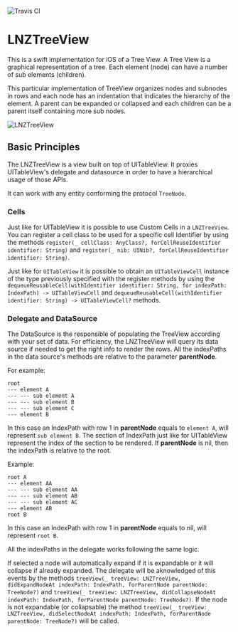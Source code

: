 ![Travis CI](https://travis-ci.org/gringoireDM/LNZTreeView.svg?branch=master)

# LNZTreeView 
This is a swift implementation for iOS of a Tree View. A Tree View is a graphical representation of a tree. Each element (node) can have a number of sub elements (children). 

This particular implementation of TreeView organizes nodes and subnodes in rows and each node has an indentation that indicates the hierarchy of the element. A parent can be expanded or collapsed and each children can be a parent itself containing more sub nodes.

![LNZTreeView](./LNZTreeView.gif)

## Basic Principles
The LNZTreeView is a view built on top of UITableView. It proxies UITableView's delegate and datasource in order to have a hierarchical usage of those APIs. 

It can work with any entity conforming the protocol `TreeNode`. 

### Cells
Just like for UITableView it is possible to use Custom Cells in a `LNZTreeView`. You can register a cell class to be used for a specific cell Identifier by using the methods `register(_ cellClass: AnyClass?, forCellReuseIdentifier identifier: String)` and `register(_ nib: UINib?, forCellReuseIdentifier identifier: String)`.

Just like for `UITableView` it is possible to obtain an `UITableViewCell` instance of the type previously specified with the register methods by using the `dequeueReusableCell(withIdentifier identifier: String, for indexPath: IndexPath) -> UITableViewCell` and `dequeueReusableCell(withIdentifier identifier: String) -> UITableViewCell?` methods.

### Delegate and DataSource
The DataSource is the responsible of populating the TreeView according with your set of data. For efficiency, the LNZTreeView will query its data source if needed to get the right info to render the rows. All the indexPaths in the data source's methods are relative to the parameter **parentNode**. 

For example:
```
root
--- element A
--- --- sub element A
--- --- sub element B
--- --- sub element C
--- element B
```

In this case an IndexPath with row 1 in **parentNode** equals to `element A`, will represent `sub element B`. The section of IndexPath just like for UITableView represent the index of the section to be rendered. If **parentNode** is nil, then the indexPath is relative to the root.

Example:
```
root A
--- element AA
--- --- sub element AA
--- --- sub element AB
--- --- sub element AC
--- element AB
root B
```

In this case an IndexPath with row 1 in **parentNode** equals to nil, will represent `root B`.

All the indexPaths in the delegate works following the same logic.

If selected a node will automatically expand if it is expandable or it will collapse if already expanded. The delegate will be aknowledged of this events by the methods `treeView(_ treeView: LNZTreeView, didExpandNodeAt indexPath: IndexPath, forParentNode parentNode: TreeNode?)` and `treeView(_ treeView: LNZTreeView, didCollapseNodeAt indexPath: IndexPath, forParentNode parentNode: TreeNode?)`. If the node is not expandable (or collapsable) the method `treeView(_ treeView: LNZTreeView, didSelectNodeAt indexPath: IndexPath, forParentNode parentNode: TreeNode?)` will be called.
